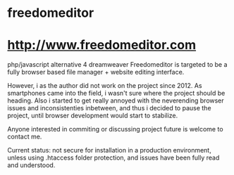# freedomeditor
# http://www.freedomeditor.com

php/javascript alternative 4 dreamweaver
Freedomeditor is targeted to be a fully browser based file manager + website editing interface.

However, i as the author did not work on the project since 2012. As smartphones came into the field, i wasn't sure where the project should be heading.
Also i started to get really annoyed with the neverending browser issues and inconsistenties inbetween, and thus i decided to pause the project, 
until browser development would start to stabilize.

Anyone interested in commiting or discussing project future is welcome to contact me.

Current status: not secure for installation in a production environment, unless using .htaccess folder protection, and issues have been fully read and understood.
